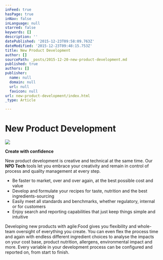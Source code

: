 ```yaml
---
inFeed: true
hasPage: true
inNav: false
inLanguage: null
starred: false
keywords: []
description: ''
datePublished: '2015-12-23T09:58:09.763Z'
dateModified: '2015-12-23T09:48:15.753Z'
title: New Product Development
author: []
sourcePath: _posts/2015-12-20-new-product-development.md
published: true
authors: []
publisher:
  name: null
  domain: null
  url: null
  favicon: null
url: new-product-development/index.html
_type: Article

---
```

# New Product Development
![](https://the-grid-user-content.s3-us-west-2.amazonaws.com/e6232b98-504c-4e90-ad46-1c66d8127f4d.png)

**Create with confidence**

New product development is creative and technical at the same time. Our **NPD Tech** tools let you embrace your creativity and remain in control of process and quality management at every step.

* Be faster to market, over and over again, at the best possible cost and value
* Develop and formulate your recipes for taste, nutrition and the best ingredients-sourcing
* Easily meet all standards and benchmarks, whether regulatory, internal or for customers
* Enjoy search and reporting capabilities that just keep things simple and intuitive

Developing new products with agile:Food gives you flexibility and whole-team oversight of everything you create. You can even flex the process time and again with endless different ingredient choices to analyse the impacts on your cost base, product nutrition, allergens, environmental impact and more. Every variable in your development process can be configured and reported on, from start to finish.